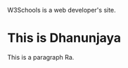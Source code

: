
<html>
<head>

</head>
<body>
<p title="About W3Schools">W3Schools is a web developer's site.</p>
<h1>This is Dhanunjaya</h1>
<p>This is a paragraph Ra.</p>

</body>
</html>
